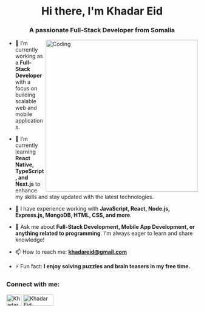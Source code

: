 <h1 align="center">Hi there, I'm Khadar Eid</h1>
<h3 align="center">A passionate Full-Stack Developer from Somalia</h3>

<img align="right" alt="Coding" width="400" src="https://cdn.dribbble.com/users/214929/screenshots/4366947/dribbble-shot_6.gif">

- 🔭 I’m currently working as a **Full-Stack Developer** with a focus on building scalable web and mobile applications.

- 🌱 I’m currently learning **React Native, TypeScript, and Next.js** to enhance my skills and stay updated with the latest technologies.

- 💼 I have experience working with **JavaScript, React, Node.js, Express.js, MongoDB, HTML, CSS, and more**.

- 💬 Ask me about **Full-Stack Development, Mobile App Development, or anything related to programming**. I'm always eager to learn and share knowledge!

- 📫 How to reach me: **[khadareid@gmail.com](https://www.facebook.com/khadariidnuux)**

- ⚡ Fun fact: **I enjoy solving puzzles and brain teasers in my free time.**

<h3 align="left">Connect with me:</h3>
<p align="left">
<a href="[https://www.facebook.com/khadariidnuux?mibextid=dGKdO6"](https://www.facebook.com/khadariidnuux) target="blank"><img align="center" src="https://raw.githubusercontent.com/rahuldkjain/github-profile-readme-generator/master/src/images/icons/Social/facebook.svg" alt="Khadar Eid" height="30" width="40" /></a>
<a href="https://github.com/khadareid" target="_blank"><img align="center" src="https://img.shields.io/badge/GitHub-100000?style=for-the-badge&logo=github&logoColor=white" alt="Khadar Eid" height="30" width="80" /></a>
</p>


